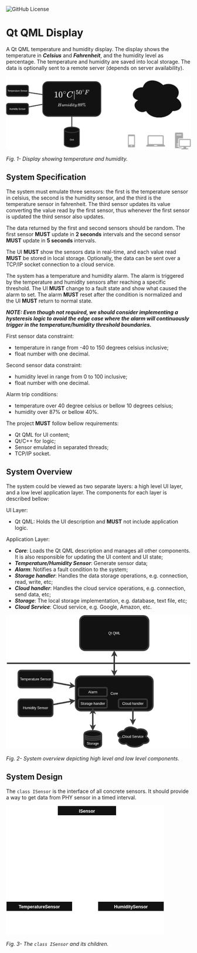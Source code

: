 ![GitHub License](https://img.shields.io/github/license/lucastaba/qml_display)

# Qt QML Display
A Qt QML temperature and humidity display. The display shows the temperature in ***Celsius*** and ***Fahrenheit***, and the humidity level as percentage. The temperature and humidity are saved into local storage. The data is optionally sent to a remote server (depends on server availability).


![Display](./doc/img/display_sketch.png)

*Fig. 1- Display showing temperature and humidity.*

## System Specification
The system must emulate three sensors: the first is the temperature sensor in celsius, the second is the humidity sensor, and the third is the temperature sensor in fahrenheit. The third sensor updates its value converting the value read by the first sensor, thus whenever the first sensor is updated the third sensor also updates.

The data returned by the first and second sensors should be random. The first sensor **MUST** update in **2 seconds** intervals and the second sensor **MUST** update in **5 seconds** intervals.

The UI **MUST** show the sensors data in real-time, and each value read **MUST** be stored in local storage. Optionally, the data can be sent over a TCP/IP socket connection to a cloud service.

The system has a temperature and humidity alarm. The alarm is triggered by the temperature and humidity sensors after reaching a specific threshold. The UI **MUST** change to a fault state and show what caused the alarm to set. The alarm **MUST** reset after the condition is normalized and the UI **MUST** return to normal state.

***NOTE: Even though not required, we should consider implementing a hysteresis logic to avoid the edge case where the alarm will continuously trigger in the temperature/humidity threshold boundaries.***

First sensor data constraint:
- temperature in range from -40 to 150 degrees celsius inclusive;
- float number with one decimal.

Second sensor data constraint:
- humidity level in range from 0 to 100 inclusive;
- float number with one decimal.

Alarm trip conditions:
- temperature over 40 degree celsius or bellow 10 degrees celsius;
- humidity over 87% or bellow 40%.

The project **MUST** follow bellow requirements:
- Qt QML for UI content;
- Qt/C++ for logic;
- Sensor emulated in separated threads;
- TCP/IP socket.

## System Overview
The system could be viewed as two separate layers: a high level UI layer, and a low level application layer. The components for each layer is described bellow:

UI Layer:
- Qt QML: Holds the UI description and **MUST** not include application logic.

Application Layer:
- ***Core***: Loads the Qt QML description and manages all other components. It is also responsible for updating the UI content and UI state;
- ***Temperature/Humidity Sensor***: Generate sensor data;
- ***Alarm***: Notifies a fault condition to the system;
- ***Storage handler***: Handles the data storage operations, e.g. connection, read, write, etc;
- ***Cloud handler***: Handles the cloud service operations, e.g. connection, send data, etc;
- ***Storage***: The local storage implementation, e.g. database, text file, etc;
- ***Cloud Service***: Cloud service, e.g. Google, Amazon, etc.

![System Overview](./doc/img/system_sketch.png)

*Fig. 2- System overview depicting high level and low level components.*

## System Design
The `class ISensor` is the interface of all concrete sensors. It should provide a way to get data from PHY sensor in a timed interval.

![Sensor interface and concrete classes](./doc/img/sensor_class.png)

*Fig. 3- The `class ISensor` and its children.*